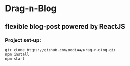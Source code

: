 # Drag-n-Blog
## flexible blog-post powered by ReactJS

### Project set-up:
```
git clone https://github.com/Bodi44/Drag-n-Blog.git
npm install
npm start
```